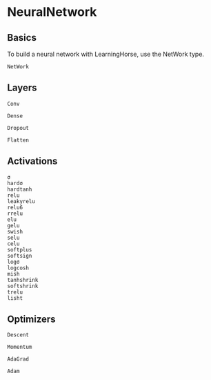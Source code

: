 # NeuralNetwork

## Basics
To build a neural network with LearningHorse, use the NetWork type.
```@docs
NetWork
```

## Layers

```@docs
Conv

Dense

Dropout

Flatten
```
## Activations
```docs
σ
hardσ
hardtanh
relu
leakyrelu
relu6
rrelu
elu
gelu
swish
selu
celu
softplus
softsign
logσ
logcosh
mish
tanhshrink
softshrink
trelu
lisht
```

## Optimizers

```@docs
Descent

Momentum

AdaGrad

Adam
```